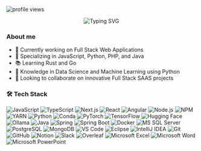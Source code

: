 <p>
  <img src="https://komarev.com/ghpvc/?username=benjmilton&style=flat" alt="profile views" /> 
</p>

<div align="center">
  <img src="https://readme-typing-svg.demolab.com?font=Fira+Code&weight=600&size=28&duration=3000&pause=1000&color=3F91F7&center=true&vCenter=true&random=false&width=600&lines=A+Senior+Web+Developer;Hi+there!+I'm+Benjamin+%F0%9F%91%8B " alt="Typing SVG" />
</div>


###  About me
- 🔭 Currently working on Full Stack Web Applications
- 🌱 Specializing in JavaScript, Python, PHP, and Java
- 📚 Learning Rust and Go
- 🤖 Knowledge in Data Science and Machine Learning using Python
- 👯 Looking to collaborate on innovative Full Stack SAAS projects

### 🛠️ Tech Stack

![JavaScript](https://img.shields.io/badge/-JavaScript-F7DF1E?style=flat&logo=javascript&logoColor=black)
![TypeScript](https://img.shields.io/badge/-TypeScript-3178C6?style=flat&logo=typescript&logoColor=white)
![Next.js](https://img.shields.io/badge/-Next.js-000000?style=flat&logo=next.js&logoColor=white)
![React](https://img.shields.io/badge/-React-61DAFB?style=flat&logo=react&logoColor=black)
![Angular](https://img.shields.io/badge/-Angular-DD0031?style=flat&logo=angular&logoColor=white)
![Node.js](https://img.shields.io/badge/-Node.js-339933?style=flat&logo=node.js&logoColor=white)
![NPM](https://img.shields.io/badge/-NPM-CB3837?style=flat&logo=npm&logoColor=white)
![YARN](https://img.shields.io/badge/-YARN-CB3837?style=flat&logo=yarn&logoColor=white)
![Python](https://img.shields.io/badge/-Python-3776AB?style=flat&logo=python&logoColor=white)
![Conda](https://img.shields.io/badge/-Conda-44A833?style=flat&logo=anaconda&logoColor=white)
![PyTorch](https://img.shields.io/badge/-PyTorch-EE4C2C?style=flat&logo=pytorch&logoColor=white)
![TensorFlow](https://img.shields.io/badge/-TensorFlow-FF6F00?style=flat&logo=tensorflow&logoColor=white)
![Hugging Face](https://img.shields.io/badge/-Hugging%20Face-FFD21E?style=flat&logo=huggingface&logoColor=black)
![Ollama](https://img.shields.io/badge/-Ollama-000000?style=flat&logo=ollama&logoColor=white)
![Java](https://img.shields.io/badge/-Java-ED8B00?style=flat&logo=openjdk&logoColor=white)
![Spring](https://img.shields.io/badge/-Spring-6DB33F?style=flat&logo=spring&logoColor=white)
![Spring Boot](https://img.shields.io/badge/-Spring%20Boot-6DB33F?style=flat&logo=spring-boot&logoColor=white)
![Docker](https://img.shields.io/badge/-Docker-2496ED?style=flat&logo=docker&logoColor=white)
![MS SQL Server](https://img.shields.io/badge/-SQL%20Server-CC2927?style=flat&logo=microsoft-sql-server&logoColor=white)
![PostgreSQL](https://img.shields.io/badge/-PostgreSQL-4169E1?style=flat&logo=postgresql&logoColor=white)
![MongoDB](https://img.shields.io/badge/-MongoDB-47A248?style=flat&logo=mongodb&logoColor=white)
![VS Code](https://img.shields.io/badge/-VS%20Code-007ACC?style=flat&logo=visual-studio-code&logoColor=white)
![Eclipse](https://img.shields.io/badge/-Eclipse-2C2255?style=flat&logo=eclipse&logoColor=white)
![IntelliJ IDEA](https://img.shields.io/badge/-IntelliJ%20IDEA-000000?style=flat&logo=intellij-idea&logoColor=white)
![Git](https://img.shields.io/badge/-Git-F05032?style=flat&logo=git&logoColor=white)
![GitHub](https://img.shields.io/badge/-GitHub-181717?style=flat&logo=github&logoColor=white)
![Notion](https://img.shields.io/badge/-Notion-000000?style=flat&logo=notion&logoColor=white)
![Slack](https://img.shields.io/badge/-Slack-4A154B?style=flat&logo=slack&logoColor=white)
![Overleaf](https://img.shields.io/badge/-Overleaf-47A141?style=flat&logo=overleaf&logoColor=white)
![Microsoft Excel](https://img.shields.io/badge/-Excel-217346?style=flat&logo=microsoft-excel&logoColor=white)
![Microsoft Word](https://img.shields.io/badge/-Word-2B579A?style=flat&logo=microsoft-word&logoColor=white)
![Microsoft PowerPoint](https://img.shields.io/badge/-PowerPoint-B7472A?style=flat&logo=microsoft-powerpoint&logoColor=white)

<!--
### Github Status
<a href="https://github.com/anuraghazra/github-readme-stats">
  <img height=200 align="center" src="https://github-readme-stats.vercel.app/api?username=benjmilton&count_private=true&show_icons=true&theme=onedark&rank_icon=github&cache_seconds=86400" />
</a>
<a href="https://github.com/anuraghazra/convoychat">
  <img height=200 align="center" src="https://github-readme-stats.vercel.app/api/top-langs?username=benjmilton&layout=compact&langs_count=8&card_width=320&theme=onedark" />
</a> -->
